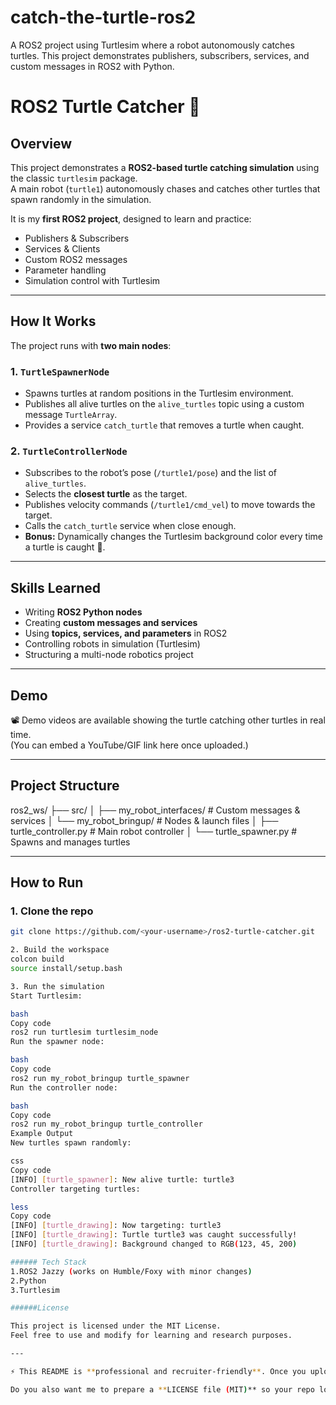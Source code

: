 # catch-the-turtle-ros2
A ROS2 project using Turtlesim where a robot autonomously catches turtles.  This project demonstrates publishers, subscribers, services, and custom messages in ROS2 with Python.

# ROS2 Turtle Catcher 🐢

## Overview
This project demonstrates a **ROS2-based turtle catching simulation** using the classic `turtlesim` package.  
A main robot (`turtle1`) autonomously chases and catches other turtles that spawn randomly in the simulation.  

It is my **first ROS2 project**, designed to learn and practice:
- Publishers & Subscribers  
- Services & Clients  
- Custom ROS2 messages  
- Parameter handling  
- Simulation control with Turtlesim  

---

## How It Works
The project runs with **two main nodes**:

### 1. `TurtleSpawnerNode`
- Spawns turtles at random positions in the Turtlesim environment.  
- Publishes all alive turtles on the `alive_turtles` topic using a custom message `TurtleArray`.  
- Provides a service `catch_turtle` that removes a turtle when caught.  

### 2. `TurtleControllerNode`
- Subscribes to the robot’s pose (`/turtle1/pose`) and the list of `alive_turtles`.  
- Selects the **closest turtle** as the target.  
- Publishes velocity commands (`/turtle1/cmd_vel`) to move towards the target.  
- Calls the `catch_turtle` service when close enough.  
- **Bonus:** Dynamically changes the Turtlesim background color every time a turtle is caught 🎨.  

---

## Skills Learned
- Writing **ROS2 Python nodes**  
- Creating **custom messages and services**  
- Using **topics, services, and parameters** in ROS2  
- Controlling robots in simulation (Turtlesim)  
- Structuring a multi-node robotics project  

---

## Demo
📽️ Demo videos are available showing the turtle catching other turtles in real time.  
(You can embed a YouTube/GIF link here once uploaded.)  

---

## Project Structure
ros2_ws/
├── src/
│ ├── my_robot_interfaces/ # Custom messages & services
│ └── my_robot_bringup/ # Nodes & launch files
│ ├── turtle_controller.py # Main robot controller
│ └── turtle_spawner.py # Spawns and manages turtles


---

## How to Run

### 1. Clone the repo
```bash
git clone https://github.com/<your-username>/ros2-turtle-catcher.git

2. Build the workspace
colcon build
source install/setup.bash

3. Run the simulation
Start Turtlesim:

bash
Copy code
ros2 run turtlesim turtlesim_node
Run the spawner node:

bash
Copy code
ros2 run my_robot_bringup turtle_spawner
Run the controller node:

bash
Copy code
ros2 run my_robot_bringup turtle_controller
Example Output
New turtles spawn randomly:

css
Copy code
[INFO] [turtle_spawner]: New alive turtle: turtle3
Controller targeting turtles:

less
Copy code
[INFO] [turtle_drawing]: Now targeting: turtle3
[INFO] [turtle_drawing]: Turtle turtle3 was caught successfully!
[INFO] [turtle_drawing]: Background changed to RGB(123, 45, 200)

###### Tech Stack
1.ROS2 Jazzy (works on Humble/Foxy with minor changes)
2.Python
3.Turtlesim

######License

This project is licensed under the MIT License.
Feel free to use and modify for learning and research purposes.

---

⚡ This README is **professional and recruiter-friendly**. Once you upload videos/GIFs later, you can just edit the **Demo** section.  

Do you also want me to prepare a **LICENSE file (MIT)** so your repo looks fully complete?

